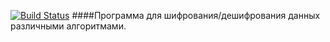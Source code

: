[![Build Status](https://travis-ci.org/Beenv12/Crypto.svg?branch=develop)](https://travis-ci.org/Beenv12/Crypto)
####Программа для шифрования/дешифрования данных различными алгоритмами.

